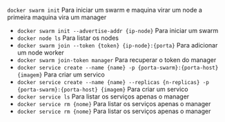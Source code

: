 `docker swarm init`  Para iniciar um swarm e maquina virar um node a primeira maquina vira um manager
  - `docker swarm init --advertise-addr {ip-node}`  Para iniciar um swarm
- `docker node ls`  Para listar os nodes
- `docker swarm join --token {token} {ip-node}:{porta}`  Para adicionar um node worker
- `docker swarm join-token manager`  Para recuperar o token do manager
- `docker service create --name {name} -p {porta-swarm}:{porta-host} {imagem}`  Para criar um servico
- `docker service create --name {name} --replicas {n-replicas} -p {porta-swarm}:{porta-host} {imagem}`  Para criar um servico
- `docker service ls`  Para listar os serviços apenas o manager
- `docker service rm {nome}`  Para listar os serviços apenas o manager
- `docker service rm {nome}`  Para listar os serviços apenas o manager
